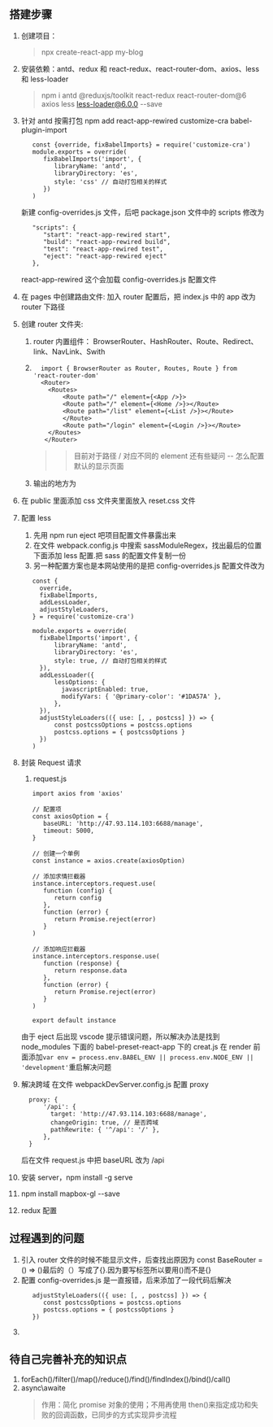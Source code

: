 ## 搭建步骤

1. 创建项目：

   > npx create-react-app my-blog

2. 安装依赖：antd、redux 和 react-redux、react-router-dom、axios、less 和 less-loader
   > npm i antd @reduxjs/toolkit react-redux react-router-dom@6 axios less less-loader@6.0.0 --save
3. 针对 antd 按需打包 npm add react-app-rewired customize-cra babel-plugin-import
   ```
      const {override, fixBabelImports} = require('customize-cra')
      module.exports = override(
         fixBabelImports('import', {
            libraryName: 'antd',
            libraryDirectory: 'es',
            style: 'css' // 自动打包相关的样式
         })
      )
   ```
   新建 config-overrides.js 文件，后吧 package.json 文件中的 scripts 修改为
   ```
      "scripts": {
         "start": "react-app-rewired start",
         "build": "react-app-rewired build",
         "test": "react-app-rewired test",
         "eject": "react-app-rewired eject"
      },
   ```
   react-app-rewired 这个会加载 config-overrides.js 配置文件
4. 在 pages 中创建路由文件:
   加入 router 配置后，把 index.js 中的 app 改为 router 下路径
5. 创建 router 文件夹:
   1. router 内置组件： BrowserRouter、HashRouter、Route、Redirect、link、NavLink、Swith
   2. ```
        import { BrowserRouter as Router, Routes, Route } from 'react-router-dom'
        <Router>
          <Routes>
              <Route path="/" element={<App />}>
              <Route path="/" element={<Home />}></Route>
              <Route path="/list" element={<List />}></Route>
              </Route>
              <Route path="/login" element={<Login />}></Route>
          </Routes>
         </Router>
      ```
      > > 目前对于路径 / 对应不同的 element 还有些疑问 -- 怎么配置默认的显示页面
   3. 输出的地方为<Outlet />
6. 在 public 里面添加 css 文件夹里面放入 reset.css 文件
7. 配置 less

   1. 先用 npm run eject 吧项目配置文件暴露出来
   2. 在文件 webpack.config.js 中搜索 sassModuleRegex，找出最后的位置下面添加 less 配置.把 sass 的配置文件复制一份
   3. 另一种配置方案也是本网站使用的是把 config-overrides.js 配置文件改为

   ```
      const {
        override,
        fixBabelImports,
        addLessLoader,
        adjustStyleLoaders,
      } = require('customize-cra')

      module.exports = override(
        fixBabelImports('import', {
            libraryName: 'antd',
            libraryDirectory: 'es',
            style: true, // 自动打包相关的样式
        }),
        addLessLoader({
            lessOptions: {
              javascriptEnabled: true,
              modifyVars: { '@primary-color': '#1DA57A' },
            },
        }),
        adjustStyleLoaders(({ use: [, , postcss] }) => {
            const postcssOptions = postcss.options
            postcss.options = { postcssOptions }
        })
      )
   ```

8. 封装 Request 请求

   1. request.js

   ```
      import axios from 'axios'

      // 配置项
      const axiosOption = {
         baseURL: 'http://47.93.114.103:6688/manage',
         timeout: 5000,
      }

      // 创建一个单例
      const instance = axios.create(axiosOption)

      // 添加求情拦截器
      instance.interceptors.request.use(
         function (config) {
            return config
         },
         function (error) {
            return Promise.reject(error)
         }
      )

      // 添加响应拦截器
      instance.interceptors.response.use(
         function (response) {
            return response.data
         },
         function (error) {
            return Promise.reject(error)
         }
      )

      export default instance

   ```

   由于 eject 后出现 vscode 提示错误问题，所以解决办法是找到 node_modules 下面的 babel-preset-react-app 下的 creat.js 在 render 前面添加`var env = process.env.BABEL_ENV || process.env.NODE_ENV || 'development'`重启解决问题

9. 解决跨域
   在文件 webpackDevServer.config.js 配置 proxy

   ```
     proxy: {
         '/api': {
           target: 'http://47.93.114.103:6688/manage',
           changeOrigin: true, // 是否跨域
           pathRewrite: { '^/api': '/' },
         },
     }
   ```

   后在文件 request.js 中把 baseURL 改为 /api

10. 安装 server，npm install -g serve
11. npm install mapbox-gl --save
12. redux 配置

## 过程遇到的问题

1. 引入 router 文件的时候不能显示文件，后查找出原因为 const BaseRouter = () => ()最后的（）写成了{}.因为要写标签所以要用()而不是{}
2. 配置 config-overrides.js 是一直报错，后来添加了一段代码后解决
   ```
      adjustStyleLoaders(({ use: [, , postcss] }) => {
         const postcssOptions = postcss.options
         postcss.options = { postcssOptions }
      })
   ```
3.

## 待自己完善补充的知识点

1. forEach()/filter()/map()/reduce()/find()/findIndex()/bind()/call()
2. async\awaite
   > 作用：简化 promise 对象的使用；不用再使用 then()来指定成功和失败的回调函数，已同步的方式实现异步流程

